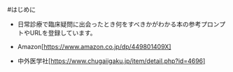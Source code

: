 #はじめに
- 日常診療で臨床疑問に出会ったとき何をすべきかがわかる本の参考プロンプトやURLを登録しています。

- Amazon[https://www.amazon.co.jp/dp/449801409X]
- 中外医学社[https://www.chugaiigaku.jp/item/detail.php?id=4696]
